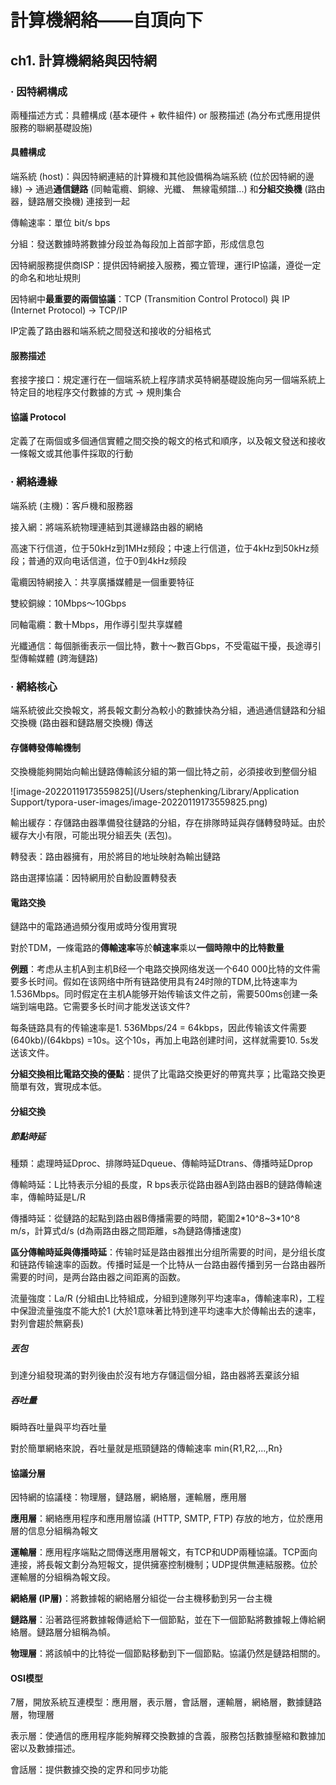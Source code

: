 # 計算機網絡——自頂向下

## ch1. 計算機網絡與因特網

### · 因特網構成

兩種描述方式：具體構成 (基本硬件 + 軟件組件) or 服務描述 (為分布式應用提供服務的聯網基礎設施)

#### 具體構成

端系統 (host)：與因特網連結的計算機和其他設備稱為端系統 (位於因特網的邊緣) -> 通過**通信鏈路** (同軸電纜、銅線、光纖、 無線電頻譜...) 和**分組交換機** (路由器，鏈路層交換機) 連接到一起

傳輸速率：單位 bit/s bps

分組：發送數據時將數據分段並為每段加上首部字節，形成信息包

因特網服務提供商ISP：提供因特網接入服務，獨立管理，運行IP協議，遵從一定的命名和地址規則

因特網中**最重要的兩個協議**：TCP (Transmition Control Protocol) 與 IP (Internet Protocol) -> TCP/IP

IP定義了路由器和端系統之間發送和接收的分組格式

#### 服務描述

套接字接口：規定運行在一個端系統上程序請求英特網基礎設施向另一個端系統上特定目的地程序交付數據的方式 -> 規則集合

#### 協議 Protocol

定義了在兩個或多個通信實體之間交換的報文的格式和順序，以及報文發送和接收一條報文或其他事件採取的行動

### · 網絡邊緣

端系統 (主機)：客戶機和服務器

接入網：將端系統物理連結到其邊緣路由器的網絡

高速下行信道，位于50kHz到1MHz频段；中速上行信道，位于4kHz到50kHz频段；普通的双向电话信道，位于0到4kHz频段

電纜因特網接入：共享廣播媒體是一個重要特征

雙絞銅線：10Mbps～10Gbps

同軸電纜：數十Mbps，用作導引型共享媒體

光纖通信：每個脈衝表示一個比特，數十～數百Gbps，不受電磁干擾，長途導引型傳輸媒體 (跨海鏈路)

### · 網絡核心

端系統彼此交換報文，將長報文劃分為較小的數據快為分組，通過通信鏈路和分組交換機 (路由器和鏈路層交換機) 傳送

#### 存儲轉發傳輸機制

交換機能夠開始向輸出鏈路傳輸該分組的第一個比特之前，必須接收到整個分組

![image-20220119173559825](/Users/stephenking/Library/Application Support/typora-user-images/image-20220119173559825.png)

輸出緩存：存儲路由器準備發往鏈路的分組，存在排隊時延與存儲轉發時延。由於緩存大小有限，可能出現分組丟失 (丟包)。

轉發表：路由器擁有，用於將目的地址映射為輸出鏈路

路由選擇協議：因特網用於自動設置轉發表

#### 電路交換

鏈路中的電路通過頻分復用或時分復用實現

對於TDM，一條電路的**傳輸速率**等於**幀速率**乘以**一個時隙中的比特數量**

**例題**：考虑从主机A到主机B经一个电路交换网络发送一个640 000比特的文件需要多长时间。假如在该网络中所有链路使用具有24时隙的TDM,比特速率为1.536Mbps。同时假定在主机A能够开始传输该文件之前，需要500ms创建一条端到端电路。它需要多长时间才能发送该文件?

每条链路具有的传输速率是1. 536Mbps/24 = 64kbps，因此传输该文件需要(640kb)/(64kbps) =10s。这个10s，再加上电路创建时间，这样就需要10. 5s发送该文件。

**分組交換相比電路交換的優點**：提供了比電路交換更好的帶寬共享；比電路交換更簡單有效，實現成本低。

#### 分組交換

##### 節點時延

種類：處理時延Dproc、排隊時延Dqueue、傳輸時延Dtrans、傳播時延Dprop

傳輸時延：L比特表示分組的長度，R bps表示從路由器A到路由器B的鏈路傳輸速率，傳輸時延是L/R

傳播時延：從鏈路的起點到路由器B傳播需要的時間，範圍2\*10^8~3\*10^8 m/s，計算式d/s (d為兩路由器之間距離，s為鏈路傳播速度)

**區分傳輸時延與傳播時延**：传输时延是路由器推出分组所需要的时间，是分组长度和链路传输速率的函数。传播时延是一个比特从一台路由器传播到另一台路由器所需要的时间，是两台路由器之间距离的函数。

流量強度：La/R (分組由L比特組成，分組到達隊列平均速率a，傳輸速率R)，工程中保證流量強度不能大於1 (大於1意味著比特到達平均速率大於傳輸出去的速率，對列會趨於無窮長)

##### 丟包

到達分組發現滿的對列後由於沒有地方存儲這個分組，路由器將丟棄該分組

##### 吞吐量

瞬時吞吐量與平均吞吐量

對於簡單網絡來說，吞吐量就是瓶頸鏈路的傳輸速率 min{R1,R2,...,Rn}

#### 協議分層

因特網的協議棧：物理層，鏈路層，網絡層，運輸層，應用層

**應用層**：網絡應用程序和應用層協議 (HTTP, SMTP, FTP) 存放的地方，位於應用層的信息分組稱為報文

**運輸層**：應用程序端點之間傳送應用層報文，有TCP和UDP兩種協議。TCP面向連接，將長報文劃分為短報文，提供擁塞控制機制；UDP提供無連結服務。位於運輸層的分組稱為報文段。

**網絡層 (IP層)**：將數據報的網絡層分組從一台主機移動到另一台主機

**鏈路層**：沿著路徑將數據報傳遞給下一個節點，並在下一個節點將數據報上傳給網絡層。鏈路層分組稱為幀。

**物理層**：將該幀中的比特從一個節點移動到下一個節點。協議仍然是鏈路相關的。

#### OSI模型

7層，開放系統互連模型：應用層，表示層，會話層，運輸層，網絡層，數據鏈路層，物理層

表示層：使通信的應用程序能夠解釋交換數據的含義，服務包括數據壓縮和數據加密以及數據描述。

會話層：提供數據交換的定界和同步功能

